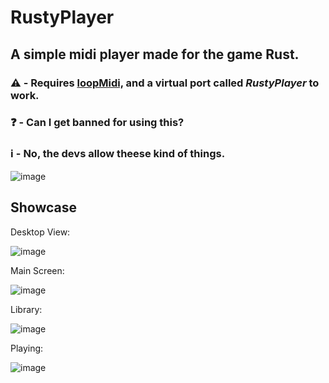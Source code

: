 # RustyPlayer
A simple midi player made for the game Rust.
---
### ⚠️ - Requires [loopMidi,](https://www.tobias-erichsen.de/wp-content/uploads/2020/01/loopMIDISetup_1_0_16_27.zip) and a virtual port called ***RustyPlayer*** to work.

### ❓ - Can I get banned for using this?
### ℹ️ - No, the devs allow theese kind of things.

![image](https://github.com/user-attachments/assets/95ee1752-1009-4f97-a5cf-bcf505ed3c34)


## Showcase

Desktop View:

![image](https://github.com/user-attachments/assets/715c7ef1-da28-4f11-821d-eca165270f92)

Main Screen:

![image](https://github.com/user-attachments/assets/acacf6b2-dcbc-4a6e-8b86-bbb65f779cc6)

Library:

![image](https://github.com/user-attachments/assets/aeb4f731-0b31-49b9-b7e1-976754131744)

Playing:

![image](https://github.com/user-attachments/assets/80ecf29e-e150-4c4b-81ad-6b12ff53266c)
